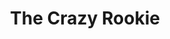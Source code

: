 ---
draft: false
name: "Doug Martin"
title: "The Crazy Rookie"
avatar: "../../assets/doug.png"
avatarAlt: "Doug Martin"
publishDate: "2024-04-06 12:00"
---